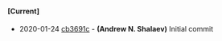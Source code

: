 
#### [Current]

#### 
 * 2020-01-24 [cb3691c](../../commit/cb3691c) - __(Andrew N. Shalaev)__ Initial commit
